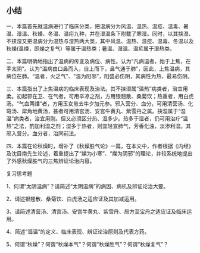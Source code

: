 ## 小结

一、本篇首先就温病进行了临床分类，把温病分为风温、温热、温疫、温毒、暑温、湿温、秋燥、冬温、温疟九种，并在湿温条下附载了寒湿。同时，以其挟湿、不挟湿又把温病分为温热与湿热两大类，其中风温、温热、温疫、温毒、冬温以及秋燥(温燥，即燥之复气）等属于温热类；暑温、湿温、温疟属于湿热类。

二、本篇明确地指出了温病的传变及病位、病性。认为“凡病温者，始于上焦，在手太阴”。认为“温病由口鼻而入，自上而下，鼻气通于肺”，因此，上焦温病，其病位在肺。“温者，火之气”、"温为阳邪”，阳盛必伤阴，其病性为热，最易伤阴。

三、本篇指出了上焦温病的临床表现及治法。其不挟湿属“温热”病类者，治宜用柔。初起邪在卫、在气者，可用辛凉之剂，方用银翘散、桑菊饮；热重者，用白虎汤。“气血两燔”者，方用玉女煎去牛夕加元参。邪入营分、血分，可用清营汤、化斑汤、犀角地黄汤，甚者可用清宫汤、安宫牛黄丸、紫雪丹之属。挟湿属于“湿温”病类者，治宜用刚。但又必须区分热、湿多少。热多于湿者，仍可用治疗“温热”之法，酌加利湿之剂；湿多于热者，则宜轻宣肺气，芳香化浊，淡渗利湿。其邪入营分。血分者，治同前法。

四、本篇在论秋燥时，增补了《秋燥胜气论》一篇，在本文中，作者根据《内经》及沈目南先生论述，着重提出了“燥为小寒”、“燥为阴邪”的理论，并较系统地提出了外感秋燥胜气的三焦辨证论治内容。

复习思考题

1、何谓“太阴温病”？请简述“太阴温病”的病因、病机及辨证论治大要。

2、请述银翘散、桑菊饮、白虎汤之适应证及其加减运用。

3、请简述清营汤、清宫汤、安宫牛黄丸、紫雪丹、局方至宝丹之适应证及临床运用。

4、简述“湿温”的定义、临床表现、辨证论治原则及代表方药。

5、何谓“秋燥”？何谓“秋燥本气”？何谓“秋燥胜气”？何谓“秋燥复气”？